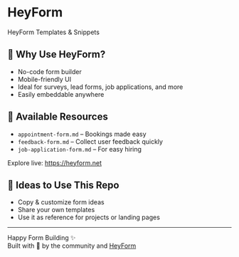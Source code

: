 # HeyForm
HeyForm Templates &amp; Snippets
## 🚀 Why Use HeyForm?

- No-code form builder  
- Mobile-friendly UI  
- Ideal for surveys, lead forms, job applications, and more  
- Easily embeddable anywhere

## 📁 Available Resources

- `appointment-form.md` – Bookings made easy  
- `feedback-form.md` – Collect user feedback quickly  
- `job-application-form.md` – For easy hiring  

Explore live: https://heyform.net

## 🧠 Ideas to Use This Repo

- Copy & customize form ideas  
- Share your own templates  
- Use it as reference for projects or landing pages

---

Happy Form Building ✨  
Built with 💛 by the community and [HeyForm](https://heyform.net)
